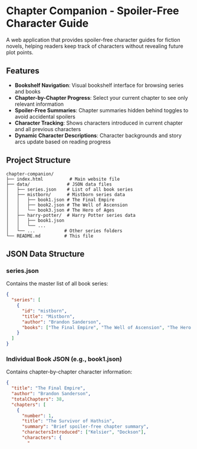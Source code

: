 # Chapter Companion - Spoiler-Free Character Guide

A web application that provides spoiler-free character guides for fiction novels, helping readers keep track of characters without revealing future plot points.

## Features

- **Bookshelf Navigation**: Visual bookshelf interface for browsing series and books
- **Chapter-by-Chapter Progress**: Select your current chapter to see only relevant information
- **Spoiler-Free Summaries**: Chapter summaries hidden behind toggles to avoid accidental spoilers
- **Character Tracking**: Shows characters introduced in current chapter and all previous characters
- **Dynamic Character Descriptions**: Character backgrounds and story arcs update based on reading progress

## Project Structure

```
chapter-companion/
├── index.html          # Main website file
├── data/              # JSON data files
│   ├── series.json    # List of all book series
│   ├── mistborn/      # Mistborn series data
│   │   ├── book1.json # The Final Empire
│   │   ├── book2.json # The Well of Ascension
│   │   └── book3.json # The Hero of Ages
│   ├── harry-potter/  # Harry Potter series data
│   │   ├── book1.json
│   │   └── ...
│   └── ...           # Other series folders
└── README.md         # This file
```

## JSON Data Structure

### series.json
Contains the master list of all book series:
```json
{
  "series": [
    {
      "id": "mistborn",
      "title": "Mistborn",
      "author": "Brandon Sanderson",
      "books": ["The Final Empire", "The Well of Ascension", "The Hero of Ages"]
    }
  ]
}
```

### Individual Book JSON (e.g., book1.json)
Contains chapter-by-chapter character information:
```json
{
  "title": "The Final Empire",
  "author": "Brandon Sanderson",
  "totalChapters": 38,
  "chapters": [
    {
      "number": 1,
      "title": "The Survivor of Hathsin",
      "summary": "Brief spoiler-free chapter summary",
      "charactersIntroduced": ["Kelsier", "Dockson"],
      "characters": {
        "
